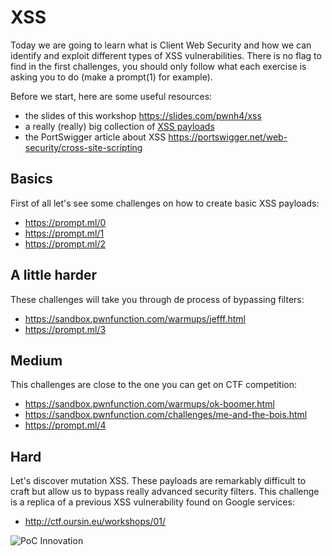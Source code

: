 # XSS

Today we are going to learn what is Client Web Security and how we can identify and exploit different types of XSS vulnerabilities.
There is no flag to find in the first challenges, you should only follow what each exercise is asking you to do (make a prompt(1) for example).

Before we start, here are some useful resources:
* the slides of this workshop <https://slides.com/pwnh4/xss>
* a really (really) big collection of [XSS payloads](https://github.com/swisskyrepo/PayloadsAllTheThings/tree/master/XSS%20Injection)
* the PortSwigger article about XSS <https://portswigger.net/web-security/cross-site-scripting>

## Basics

First of all let's see some challenges on how to create basic XSS payloads:
* <https://prompt.ml/0>
* <https://prompt.ml/1>
* <https://prompt.ml/2>

## A little harder

These challenges will take you through de process of bypassing filters:
* <https://sandbox.pwnfunction.com/warmups/jefff.html>
* <https://prompt.ml/3>


## Medium

This challenges are close to the one you can get on CTF competition:
* <https://sandbox.pwnfunction.com/warmups/ok-boomer.html>
* <https://sandbox.pwnfunction.com/challenges/me-and-the-bois.html>
* <https://prompt.ml/4>

## Hard

Let's discover mutation XSS. These payloads are remarkably difficult to craft but allow us to bypass really advanced security filters.
This challenge is a replica of a previous XSS vulnerability found on Google services:
* <http://ctf.oursin.eu/workshops/01/>

![PoC Innovation](../../../.github/favicon.png)
